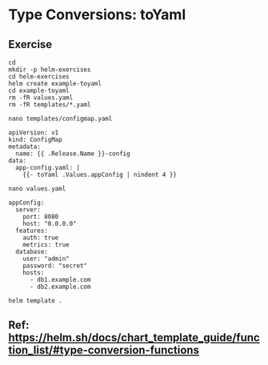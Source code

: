# Type Conversions: toYaml 

## Exercise 

```
cd
mkdir -p helm-exercises
cd helm-exercises
helm create example-toyaml 
cd example-toyaml
rm -fR values.yaml
rm -fR templates/*.yaml 
```

```
nano templates/configmap.yaml  
```

```
apiVersion: v1
kind: ConfigMap
metadata:
  name: {{ .Release.Name }}-config
data:
  app-config.yaml: |
    {{- toYaml .Values.appConfig | nindent 4 }}
```

```
nano values.yaml  
```

```
appConfig:
  server:
    port: 8080
    host: "0.0.0.0"
  features:
    auth: true
    metrics: true
  database:
    user: "admin"
    password: "secret"
    hosts:
      - db1.example.com
      - db2.example.com
```

```
helm template .
```


## Ref: https://helm.sh/docs/chart_template_guide/function_list/#type-conversion-functions
